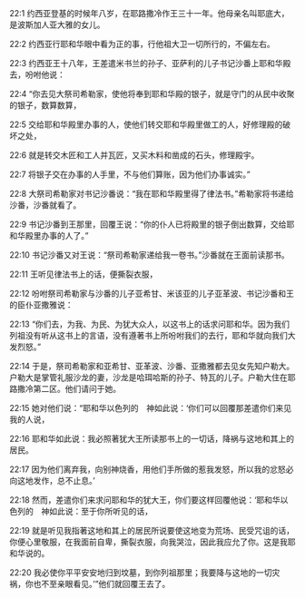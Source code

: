 <a id="1"></a>22:1  约西亚登基的时候年八岁，在耶路撒冷作王三十一年。他母亲名叫耶底大，是波斯加人亚大雅的女儿。  

<a id="2"></a>22:2  约西亚行耶和华眼中看为正的事，行他祖大卫一切所行的，不偏左右。  

<a id="3"></a>22:3  约西亚王十八年，王差遣米书兰的孙子、亚萨利的儿子书记沙番上耶和华殿去，吩咐他说：  

<a id="4"></a>22:4  “你去见大祭司希勒家，使他将奉到耶和华殿的银子，就是守门的从民中收聚的银子，数算数算，  

<a id="5"></a>22:5  交给耶和华殿里办事的人，使他们转交耶和华殿里做工的人，好修理殿的破坏之处，  

<a id="6"></a>22:6  就是转交木匠和工人并瓦匠，又买木料和凿成的石头，修理殿宇。  

<a id="7"></a>22:7  将银子交在办事的人手里，不与他们算账，因为他们办事诚实。”  

<a id="8"></a>22:8  大祭司希勒家对书记沙番说：“我在耶和华殿里得了律法书。”希勒家将书递给沙番，沙番就看了。  

<a id="9"></a>22:9  书记沙番到王那里，回覆王说：“你的仆人已将殿里的银子倒出数算，交给耶和华殿里办事的人了。”  

<a id="10"></a>22:10  书记沙番又对王说：“祭司希勒家递给我一卷书。”沙番就在王面前读那书。  

<a id="11"></a>22:11  王听见律法书上的话，便撕裂衣服，  

<a id="12"></a>22:12  吩咐祭司希勒家与沙番的儿子亚希甘、米该亚的儿子亚革波、书记沙番和王的臣仆亚撒雅说：  

<a id="13"></a>22:13  “你们去，为我、为民、为犹大众人，以这书上的话求问耶和华。因为我们列祖没有听从这书上的言语，没有遵著书上所吩咐我们的去行，耶和华就向我们大发烈怒。”  

<a id="14"></a>22:14  于是，祭司希勒家和亚希甘、亚革波、沙番、亚撒雅都去见女先知户勒大。户勒大是掌管礼服沙龙的妻，沙龙是哈珥哈斯的孙子、特瓦的儿子。户勒大住在耶路撒冷第二区。他们请问于她。  

<a id="15"></a>22:15  她对他们说：“耶和华以色列的　神如此说：‘你们可以回覆那差遣你们来见我的人说，  

<a id="16"></a>22:16  耶和华如此说：我必照著犹大王所读那书上的一切话，降祸与这地和其上的居民。  

<a id="17"></a>22:17  因为他们离弃我，向别神烧香，用他们手所做的惹我发怒，所以我的忿怒必向这地发作，总不止息。’  

<a id="18"></a>22:18  然而，差遣你们来求问耶和华的犹大王，你们要这样回覆他说：‘耶和华以色列的　神如此说：至于你所听见的话，  

<a id="19"></a>22:19  就是听见我指著这地和其上的居民所说要使这地变为荒场、民受咒诅的话，你便心里敬服，在我面前自卑，撕裂衣服，向我哭泣，因此我应允了你。这是我耶和华说的。  

<a id="20"></a>22:20  我必使你平平安安地归到坟墓，到你列祖那里；我要降与这地的一切灾祸，你也不至亲眼看见。’”他们就回覆王去了。  
